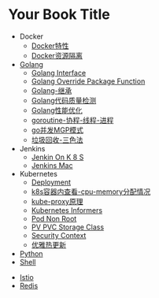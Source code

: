 # Your Book Title

- Docker
  * [Docker特性](Docker/Docker特性.md)
  * [Docker资源隔离](Docker/Docker资源隔离.md)
- [Golang](Golang/README.md)
  * [Golang Interface](Golang/Golang-interface.md)
  * [Golang Override Package Function](Golang/Golang-override-package-function.md)
  * [Golang-继承](Golang/Golang-继承.md)
  * [Golang代码质量检测](Golang/Golang代码质量检测.md)
  * [Golang性能优化](Golang/Golang性能优化.md)
  * [goroutine-协程-线程-进程](Golang/goroutine-协程-线程-进程.md)
  * [go并发MGP模式](Golang/go并发MGP模式.md)
  * [垃圾回收-三色法](Golang/垃圾回收-三色法.md)
- Jenkins
  * [Jenkin On K 8 S](Jenkins/Jenkin-on-K8s.md)
  * [Jenkins Mac](Jenkins/Jenkins-mac.md)
- Kubernetes
  * [Deployment](Kubernetes/Deployment.md)
  * [k8s容器内查看-cpu-memory分配情况](Kubernetes/k8s容器内查看-cpu-memory分配情况.md)
  * [kube-proxy原理](Kubernetes/kube-proxy原理.md)
  * [Kubernetes Informers](Kubernetes/Kubernetes-informers.md)
  * [Pod Non Root](Kubernetes/Pod-non-root.md)
  * [PV PVC Storage Class](Kubernetes/PV-PVC-StorageClass.md)
  * [Security Context](Kubernetes/SecurityContext.md)
  * [优雅热更新](Kubernetes/优雅热更新.md)
- [Python](Python/README.md)
- [Shell](Shell/README.md)
* [Istio](Istio.md)
* [Redis](Redis.md)
